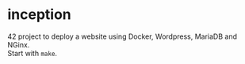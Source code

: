 # inception
42 project to deploy a website using Docker, Wordpress, MariaDB and NGinx. <br/>
Start with `make`.
